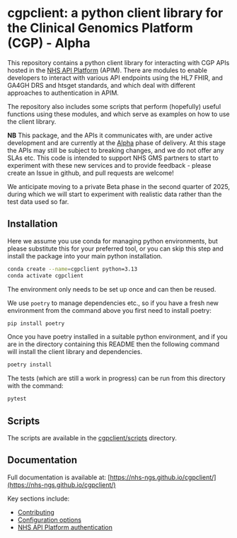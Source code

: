 # cgpclient: a python client library for the Clinical Genomics Platform (CGP) - Alpha

This repository contains a python client library for interacting with CGP APIs hosted in the [NHS API Platform](https://digital.nhs.uk/services/api-platform) (APIM). There are modules to enable developers to interact with various API endpoints using the HL7 FHIR, and GA4GH DRS and htsget standards, and which deal with different approaches to authentication in APIM.

The repository also includes some scripts that perform (hopefully) useful functions using these modules, and which serve as examples on how to use the client library.

__NB__ This package, and the APIs it communicates with, are under active development and are currently at the [Alpha](https://www.gov.uk/service-manual/agile-delivery/how-the-alpha-phase-works) phase of delivery. At this stage the APIs may still be subject to breaking changes, and we do not offer any SLAs etc. This code is intended to support NHS GMS partners to start to experiment with these new services and to provide feedback - please create an Issue in github, and pull requests are welcome! 

We anticipate moving to a private Beta phase in the second quarter of 2025, during which we will start to experiment with realistic data rather than the test data used so far.

## Installation

Here we assume you use conda for managing python environments, but please substitute this for your preferred tool, or you can skip this step and install the package into your main python installation.

```bash
conda create --name=cgpclient python=3.13
conda activate cgpclient
```

The environment only needs to be set up once and can then be reused.

We use `poetry` to manage dependencies etc., so if you have a fresh new environment from the command above you first need to install poetry:

```bash
pip install poetry
```

Once you have poetry installed in a suitable python environment, and if you are in the directory containing this README then the following command will install the client library and dependencies.

```bash
poetry install
```

The tests (which are still a work in progress) can be run from this directory with the command:

```bash
pytest
```

## Scripts

The scripts are available in the [cgpclient/scripts](cgpclient/scripts/) directory.

## Documentation

Full documentation is available at: [https://nhs-ngs.github.io/cgpclient/](https://nhs-ngs.github.io/cgpclient/)

Key sections include:

- [Contributing](https://nhs-ngs.github.io/cgpclient/contributing/)
- [Configuration options](https://nhs-ngs.github.io/cgpclient/set_up/configuration/)
- [NHS API Platform authentication](https://nhs-ngs.github.io/cgpclient/set_up/get_started/)
